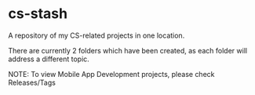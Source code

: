 # cs-stash
A repository of my CS-related projects in one location.

There are currently 2 folders which have been created, as each folder will address a different topic.

NOTE: To view Mobile App Development projects, please check Releases/Tags

